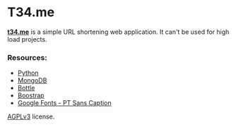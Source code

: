 T34.me
======

**[t34.me](http://t34.me/)** is a simple URL shortening web application. It can't be used for high load projects.

### Resources:

* [Python](http://python.org/)
* [MongoDB](http://www.mongodb.org/)
* [Bottle](http://bottlepy.org/)
* [Boostrap](http://getbootstrap.com/)
* [Google Fonts - PT Sans Caption](http://www.google.com/fonts/#ChoosePlace:select/Collection:PT+Sans+Caption)

[AGPLv3](http://www.gnu.org/licenses/agpl.html) license.
